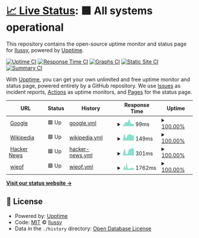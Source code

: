 # [📈 Live Status](https://demo.upptime.js.org): <!--live status--> **🟩 All systems operational**

This repository contains the open-source uptime monitor and status page for [llussy](https://llussy.github.io), powered by [Upptime](https://github.com/upptime/upptime).

[![Uptime CI](https://github.com/llussy/upptime/workflows/Uptime%20CI/badge.svg)](https://github.com/llussy/upptime/actions?query=workflow%3A%22Uptime+CI%22)
[![Response Time CI](https://github.com/llussy/upptime/workflows/Response%20Time%20CI/badge.svg)](https://github.com/llussy/upptime/actions?query=workflow%3A%22Response+Time+CI%22)
[![Graphs CI](https://github.com/llussy/upptime/workflows/Graphs%20CI/badge.svg)](https://github.com/llussy/upptime/actions?query=workflow%3A%22Graphs+CI%22)
[![Static Site CI](https://github.com/llussy/upptime/workflows/Static%20Site%20CI/badge.svg)](https://github.com/llussy/upptime/actions?query=workflow%3A%22Static+Site+CI%22)
[![Summary CI](https://github.com/llussy/upptime/workflows/Summary%20CI/badge.svg)](https://github.com/llussy/upptime/actions?query=workflow%3A%22Summary+CI%22)

With [Upptime](https://upptime.js.org), you can get your own unlimited and free uptime monitor and status page, powered entirely by a GitHub repository. We use [Issues](https://github.com/llussy/upptime/issues) as incident reports, [Actions](https://github.com/llussy/upptime/actions) as uptime monitors, and [Pages](https://demo.upptime.js.org) for the status page.

<!--start: status pages-->
<!-- This summary is generated by Upptime (https://github.com/upptime/upptime) -->
<!-- Do not edit this manually, your changes will be overwritten -->
<!-- prettier-ignore -->
| URL | Status | History | Response Time | Uptime |
| --- | ------ | ------- | ------------- | ------ |
| <img alt="" src="https://icons.duckduckgo.com/ip3/www.google.com.ico" height="13"> [Google](https://www.google.com) | 🟩 Up | [google.yml](https://github.com/llussy/upptime/commits/HEAD/history/google.yml) | <details><summary><img alt="Response time graph" src="./graphs/google/response-time-week.png" height="20"> 99ms</summary><br><a href="https://llussy.github.io/upptime/history/google"><img alt="Response time 102" src="https://img.shields.io/endpoint?url=https%3A%2F%2Fraw.githubusercontent.com%2Fllussy%2Fupptime%2FHEAD%2Fapi%2Fgoogle%2Fresponse-time.json"></a><br><a href="https://llussy.github.io/upptime/history/google"><img alt="24-hour response time 96" src="https://img.shields.io/endpoint?url=https%3A%2F%2Fraw.githubusercontent.com%2Fllussy%2Fupptime%2FHEAD%2Fapi%2Fgoogle%2Fresponse-time-day.json"></a><br><a href="https://llussy.github.io/upptime/history/google"><img alt="7-day response time 99" src="https://img.shields.io/endpoint?url=https%3A%2F%2Fraw.githubusercontent.com%2Fllussy%2Fupptime%2FHEAD%2Fapi%2Fgoogle%2Fresponse-time-week.json"></a><br><a href="https://llussy.github.io/upptime/history/google"><img alt="30-day response time 102" src="https://img.shields.io/endpoint?url=https%3A%2F%2Fraw.githubusercontent.com%2Fllussy%2Fupptime%2FHEAD%2Fapi%2Fgoogle%2Fresponse-time-month.json"></a><br><a href="https://llussy.github.io/upptime/history/google"><img alt="1-year response time 102" src="https://img.shields.io/endpoint?url=https%3A%2F%2Fraw.githubusercontent.com%2Fllussy%2Fupptime%2FHEAD%2Fapi%2Fgoogle%2Fresponse-time-year.json"></a></details> | <details><summary><a href="https://llussy.github.io/upptime/history/google">100.00%</a></summary><a href="https://llussy.github.io/upptime/history/google"><img alt="All-time uptime 100.00%" src="https://img.shields.io/endpoint?url=https%3A%2F%2Fraw.githubusercontent.com%2Fllussy%2Fupptime%2FHEAD%2Fapi%2Fgoogle%2Fuptime.json"></a><br><a href="https://llussy.github.io/upptime/history/google"><img alt="24-hour uptime 100.00%" src="https://img.shields.io/endpoint?url=https%3A%2F%2Fraw.githubusercontent.com%2Fllussy%2Fupptime%2FHEAD%2Fapi%2Fgoogle%2Fuptime-day.json"></a><br><a href="https://llussy.github.io/upptime/history/google"><img alt="7-day uptime 100.00%" src="https://img.shields.io/endpoint?url=https%3A%2F%2Fraw.githubusercontent.com%2Fllussy%2Fupptime%2FHEAD%2Fapi%2Fgoogle%2Fuptime-week.json"></a><br><a href="https://llussy.github.io/upptime/history/google"><img alt="30-day uptime 100.00%" src="https://img.shields.io/endpoint?url=https%3A%2F%2Fraw.githubusercontent.com%2Fllussy%2Fupptime%2FHEAD%2Fapi%2Fgoogle%2Fuptime-month.json"></a><br><a href="https://llussy.github.io/upptime/history/google"><img alt="1-year uptime 100.00%" src="https://img.shields.io/endpoint?url=https%3A%2F%2Fraw.githubusercontent.com%2Fllussy%2Fupptime%2FHEAD%2Fapi%2Fgoogle%2Fuptime-year.json"></a></details>
| <img alt="" src="https://icons.duckduckgo.com/ip3/en.wikipedia.org.ico" height="13"> [Wikipedia](https://en.wikipedia.org) | 🟩 Up | [wikipedia.yml](https://github.com/llussy/upptime/commits/HEAD/history/wikipedia.yml) | <details><summary><img alt="Response time graph" src="./graphs/wikipedia/response-time-week.png" height="20"> 149ms</summary><br><a href="https://llussy.github.io/upptime/history/wikipedia"><img alt="Response time 165" src="https://img.shields.io/endpoint?url=https%3A%2F%2Fraw.githubusercontent.com%2Fllussy%2Fupptime%2FHEAD%2Fapi%2Fwikipedia%2Fresponse-time.json"></a><br><a href="https://llussy.github.io/upptime/history/wikipedia"><img alt="24-hour response time 32" src="https://img.shields.io/endpoint?url=https%3A%2F%2Fraw.githubusercontent.com%2Fllussy%2Fupptime%2FHEAD%2Fapi%2Fwikipedia%2Fresponse-time-day.json"></a><br><a href="https://llussy.github.io/upptime/history/wikipedia"><img alt="7-day response time 149" src="https://img.shields.io/endpoint?url=https%3A%2F%2Fraw.githubusercontent.com%2Fllussy%2Fupptime%2FHEAD%2Fapi%2Fwikipedia%2Fresponse-time-week.json"></a><br><a href="https://llussy.github.io/upptime/history/wikipedia"><img alt="30-day response time 165" src="https://img.shields.io/endpoint?url=https%3A%2F%2Fraw.githubusercontent.com%2Fllussy%2Fupptime%2FHEAD%2Fapi%2Fwikipedia%2Fresponse-time-month.json"></a><br><a href="https://llussy.github.io/upptime/history/wikipedia"><img alt="1-year response time 165" src="https://img.shields.io/endpoint?url=https%3A%2F%2Fraw.githubusercontent.com%2Fllussy%2Fupptime%2FHEAD%2Fapi%2Fwikipedia%2Fresponse-time-year.json"></a></details> | <details><summary><a href="https://llussy.github.io/upptime/history/wikipedia">100.00%</a></summary><a href="https://llussy.github.io/upptime/history/wikipedia"><img alt="All-time uptime 100.00%" src="https://img.shields.io/endpoint?url=https%3A%2F%2Fraw.githubusercontent.com%2Fllussy%2Fupptime%2FHEAD%2Fapi%2Fwikipedia%2Fuptime.json"></a><br><a href="https://llussy.github.io/upptime/history/wikipedia"><img alt="24-hour uptime 100.00%" src="https://img.shields.io/endpoint?url=https%3A%2F%2Fraw.githubusercontent.com%2Fllussy%2Fupptime%2FHEAD%2Fapi%2Fwikipedia%2Fuptime-day.json"></a><br><a href="https://llussy.github.io/upptime/history/wikipedia"><img alt="7-day uptime 100.00%" src="https://img.shields.io/endpoint?url=https%3A%2F%2Fraw.githubusercontent.com%2Fllussy%2Fupptime%2FHEAD%2Fapi%2Fwikipedia%2Fuptime-week.json"></a><br><a href="https://llussy.github.io/upptime/history/wikipedia"><img alt="30-day uptime 100.00%" src="https://img.shields.io/endpoint?url=https%3A%2F%2Fraw.githubusercontent.com%2Fllussy%2Fupptime%2FHEAD%2Fapi%2Fwikipedia%2Fuptime-month.json"></a><br><a href="https://llussy.github.io/upptime/history/wikipedia"><img alt="1-year uptime 100.00%" src="https://img.shields.io/endpoint?url=https%3A%2F%2Fraw.githubusercontent.com%2Fllussy%2Fupptime%2FHEAD%2Fapi%2Fwikipedia%2Fuptime-year.json"></a></details>
| <img alt="" src="https://icons.duckduckgo.com/ip3/news.ycombinator.com.ico" height="13"> [Hacker News](https://news.ycombinator.com) | 🟩 Up | [hacker-news.yml](https://github.com/llussy/upptime/commits/HEAD/history/hacker-news.yml) | <details><summary><img alt="Response time graph" src="./graphs/hacker-news/response-time-week.png" height="20"> 301ms</summary><br><a href="https://llussy.github.io/upptime/history/hacker-news"><img alt="Response time 335" src="https://img.shields.io/endpoint?url=https%3A%2F%2Fraw.githubusercontent.com%2Fllussy%2Fupptime%2FHEAD%2Fapi%2Fhacker-news%2Fresponse-time.json"></a><br><a href="https://llussy.github.io/upptime/history/hacker-news"><img alt="24-hour response time 166" src="https://img.shields.io/endpoint?url=https%3A%2F%2Fraw.githubusercontent.com%2Fllussy%2Fupptime%2FHEAD%2Fapi%2Fhacker-news%2Fresponse-time-day.json"></a><br><a href="https://llussy.github.io/upptime/history/hacker-news"><img alt="7-day response time 301" src="https://img.shields.io/endpoint?url=https%3A%2F%2Fraw.githubusercontent.com%2Fllussy%2Fupptime%2FHEAD%2Fapi%2Fhacker-news%2Fresponse-time-week.json"></a><br><a href="https://llussy.github.io/upptime/history/hacker-news"><img alt="30-day response time 335" src="https://img.shields.io/endpoint?url=https%3A%2F%2Fraw.githubusercontent.com%2Fllussy%2Fupptime%2FHEAD%2Fapi%2Fhacker-news%2Fresponse-time-month.json"></a><br><a href="https://llussy.github.io/upptime/history/hacker-news"><img alt="1-year response time 335" src="https://img.shields.io/endpoint?url=https%3A%2F%2Fraw.githubusercontent.com%2Fllussy%2Fupptime%2FHEAD%2Fapi%2Fhacker-news%2Fresponse-time-year.json"></a></details> | <details><summary><a href="https://llussy.github.io/upptime/history/hacker-news">100.00%</a></summary><a href="https://llussy.github.io/upptime/history/hacker-news"><img alt="All-time uptime 100.00%" src="https://img.shields.io/endpoint?url=https%3A%2F%2Fraw.githubusercontent.com%2Fllussy%2Fupptime%2FHEAD%2Fapi%2Fhacker-news%2Fuptime.json"></a><br><a href="https://llussy.github.io/upptime/history/hacker-news"><img alt="24-hour uptime 100.00%" src="https://img.shields.io/endpoint?url=https%3A%2F%2Fraw.githubusercontent.com%2Fllussy%2Fupptime%2FHEAD%2Fapi%2Fhacker-news%2Fuptime-day.json"></a><br><a href="https://llussy.github.io/upptime/history/hacker-news"><img alt="7-day uptime 100.00%" src="https://img.shields.io/endpoint?url=https%3A%2F%2Fraw.githubusercontent.com%2Fllussy%2Fupptime%2FHEAD%2Fapi%2Fhacker-news%2Fuptime-week.json"></a><br><a href="https://llussy.github.io/upptime/history/hacker-news"><img alt="30-day uptime 100.00%" src="https://img.shields.io/endpoint?url=https%3A%2F%2Fraw.githubusercontent.com%2Fllussy%2Fupptime%2FHEAD%2Fapi%2Fhacker-news%2Fuptime-month.json"></a><br><a href="https://llussy.github.io/upptime/history/hacker-news"><img alt="1-year uptime 100.00%" src="https://img.shields.io/endpoint?url=https%3A%2F%2Fraw.githubusercontent.com%2Fllussy%2Fupptime%2FHEAD%2Fapi%2Fhacker-news%2Fuptime-year.json"></a></details>
| <img alt="" src="https://icons.duckduckgo.com/ip3/wieof.top.ico" height="13"> [wieof](https://wieof.top) | 🟩 Up | [wieof.yml](https://github.com/llussy/upptime/commits/HEAD/history/wieof.yml) | <details><summary><img alt="Response time graph" src="./graphs/wieof/response-time-week.png" height="20"> 1762ms</summary><br><a href="https://llussy.github.io/upptime/history/wieof"><img alt="Response time 2186" src="https://img.shields.io/endpoint?url=https%3A%2F%2Fraw.githubusercontent.com%2Fllussy%2Fupptime%2FHEAD%2Fapi%2Fwieof%2Fresponse-time.json"></a><br><a href="https://llussy.github.io/upptime/history/wieof"><img alt="24-hour response time 1040" src="https://img.shields.io/endpoint?url=https%3A%2F%2Fraw.githubusercontent.com%2Fllussy%2Fupptime%2FHEAD%2Fapi%2Fwieof%2Fresponse-time-day.json"></a><br><a href="https://llussy.github.io/upptime/history/wieof"><img alt="7-day response time 1762" src="https://img.shields.io/endpoint?url=https%3A%2F%2Fraw.githubusercontent.com%2Fllussy%2Fupptime%2FHEAD%2Fapi%2Fwieof%2Fresponse-time-week.json"></a><br><a href="https://llussy.github.io/upptime/history/wieof"><img alt="30-day response time 2186" src="https://img.shields.io/endpoint?url=https%3A%2F%2Fraw.githubusercontent.com%2Fllussy%2Fupptime%2FHEAD%2Fapi%2Fwieof%2Fresponse-time-month.json"></a><br><a href="https://llussy.github.io/upptime/history/wieof"><img alt="1-year response time 2186" src="https://img.shields.io/endpoint?url=https%3A%2F%2Fraw.githubusercontent.com%2Fllussy%2Fupptime%2FHEAD%2Fapi%2Fwieof%2Fresponse-time-year.json"></a></details> | <details><summary><a href="https://llussy.github.io/upptime/history/wieof">100.00%</a></summary><a href="https://llussy.github.io/upptime/history/wieof"><img alt="All-time uptime 100.00%" src="https://img.shields.io/endpoint?url=https%3A%2F%2Fraw.githubusercontent.com%2Fllussy%2Fupptime%2FHEAD%2Fapi%2Fwieof%2Fuptime.json"></a><br><a href="https://llussy.github.io/upptime/history/wieof"><img alt="24-hour uptime 100.00%" src="https://img.shields.io/endpoint?url=https%3A%2F%2Fraw.githubusercontent.com%2Fllussy%2Fupptime%2FHEAD%2Fapi%2Fwieof%2Fuptime-day.json"></a><br><a href="https://llussy.github.io/upptime/history/wieof"><img alt="7-day uptime 100.00%" src="https://img.shields.io/endpoint?url=https%3A%2F%2Fraw.githubusercontent.com%2Fllussy%2Fupptime%2FHEAD%2Fapi%2Fwieof%2Fuptime-week.json"></a><br><a href="https://llussy.github.io/upptime/history/wieof"><img alt="30-day uptime 100.00%" src="https://img.shields.io/endpoint?url=https%3A%2F%2Fraw.githubusercontent.com%2Fllussy%2Fupptime%2FHEAD%2Fapi%2Fwieof%2Fuptime-month.json"></a><br><a href="https://llussy.github.io/upptime/history/wieof"><img alt="1-year uptime 100.00%" src="https://img.shields.io/endpoint?url=https%3A%2F%2Fraw.githubusercontent.com%2Fllussy%2Fupptime%2FHEAD%2Fapi%2Fwieof%2Fuptime-year.json"></a></details>

<!--end: status pages-->

[**Visit our status website →**](https://llussy.github.io/upptime/)

## 📄 License

- Powered by: [Upptime](https://github.com/upptime/upptime)
- Code: [MIT](./LICENSE) © [llussy](https://llussy.github.io)
- Data in the `./history` directory: [Open Database License](https://opendatacommons.org/licenses/odbl/1-0/)
